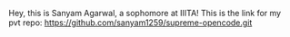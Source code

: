Hey, this is Sanyam Agarwal, a sophomore at IIITA! 
This is the link for my pvt repo:
https://github.com/sanyam1259/supreme-opencode.git
